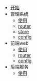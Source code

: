 * [开始](/README.md)
* 管理系统
  * [使用](/admin/usage.md)
  * [router](/admin/router.md)
  * [store](/admin/store.md)
  * [config](/admin/config.md)
* 前端web
  * [使用](/web/usage.md)
  * [router](/web/router.md)
  * [config](/web/config.md)
* 后端服务
  * [使用](/egg/egg.md)

[comment]: <> (* [Mock数据]&#40;/mock.md&#41;)

[comment]: <> (* [权限指令]&#40;/directives.md&#41;)

[comment]: <> (* [TS配置]&#40;/ts.md&#41;)
